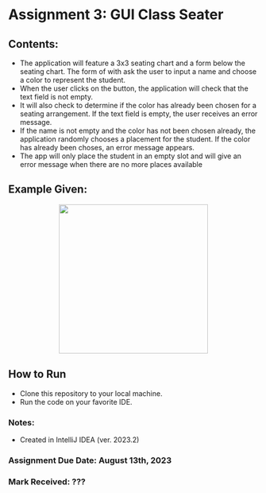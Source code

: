 # Assignment 3: GUI Class Seater

## Contents: 
- The application will feature a 3x3 seating chart and a form below the seating chart. The form of with ask the user to input a name and choose a color to represent the student.
- When the user clicks on the button, the application will check that the text field is not empty.
- It will also check to determine if the color has already been chosen for a seating arrangement. If the text field is empty, the user receives an error message.
- If the name is not empty and the color has not been chosen already, the application randomly chooses a placement for the student. If the color has already been choses, an error message appears.
- The app will only place the student in an empty slot and will give an error message when there are no more places available

## Example Given: 

<p align="center">
<img width="300" src="https://github.com/MatthewAntonis/comp1008guiAssignment3_200373088/assets/122380719/db02be5b-d4b9-458b-a0ec-e5934f7c1cd8">
<p/>

## How to Run
- Clone this repository to your local machine.
- Run the code on your favorite IDE. 

### Notes: 
- Created in IntelliJ IDEA (ver. 2023.2)

### Assignment Due Date: August 13th, 2023
### Mark Received: ???
